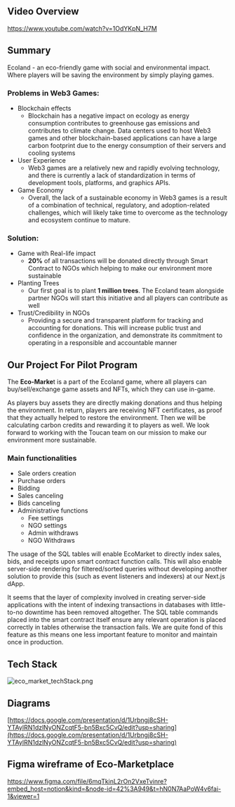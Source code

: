 
## Video Overview

https://www.youtube.com/watch?v=1OdYKpN_H7M

## Summary
Ecoland - an eco-friendly game with social and environmental impact. Where players will be saving the environment by simply playing games.

### Problems in Web3 Games:
- Blockchain effects
    - Blockchain has a negative impact on ecology as energy consumption contributes to greenhouse gas emissions and contributes to climate change. Data centers used to host Web3 games and other blockchain-based applications can have a large carbon footprint due to the energy consumption of their servers and cooling systems
- User Experience
    - Web3 games are a relatively new and rapidly evolving technology, and there is currently a lack of standardization in terms of development tools, platforms, and graphics APIs.
- Game Economy
    - Overall, the lack of a sustainable economy in Web3 games is a result of a combination of technical, regulatory, and adoption-related challenges, which will likely take time to overcome as the technology and ecosystem continue to mature.


### Solution:

- Game with Real-life impact
    - **20%** of all transactions will be donated directly through Smart Contract to NGOs which helping to make our environment more sustainable
- Planting Trees
    - Our first goal is to plant **1 million trees**. The Ecoland team alongside partner NGOs will start this initiative and all players can contribute as well
- Trust/Credibility in NGOs
    - Providing a secure and transparent platform for tracking and accounting for donations. This will increase public trust and confidence in the organization, and demonstrate its commitment to operating in a responsible and accountable manner

## Our Project For Pilot Program

The **Eco-Marke**t is a part of the Ecoland game, where all players can buy/sell/exchange game assets and NFTs, which they can use in-game.

As players buy assets they are directly making donations and thus helping the environment. In return, players are receiving NFT certificates, as proof that they actually helped to restore the environment. Then we will be calculating carbon credits and rewarding it to players as well. We look forward to working with the Toucan team on our mission to make our environment more sustainable.

### Main functionalities

- Sale orders creation
- Purchase orders
- Bidding
- Sales canceling
- Bids canceling
- Administrative functions
    - Fee settings
    - NGO settings
    - Admin withdraws
    - NGO Withdraws

The usage of the SQL tables will enable EcoMarket to directly index sales, bids, and receipts upon smart contract function calls. This will also enable server-side rendering for filtered/sorted queries without developing another solution to provide this (such as event listeners and indexers) at our Next.js dApp.

It seems that the layer of complexity involved in creating server-side applications with the intent of indexing transactions in databases with little-to-no downtime has been removed altogether. The SQL table commands placed into the smart contract itself ensure any relevant operation is placed correctly in tables otherwise the transaction fails. We are quite fond of this feature as this means one less important feature to monitor and maintain once in production.

## Tech Stack

![eco_market_techStack.png](https://file.notion.so/f/s/7f3c23bc-0d37-48e4-9487-fe2836752635/eco_market_techStack.png?spaceId=5cd78e1f-33eb-40f8-ba21-42b02db5f279&table=block&id=8fd7ffd8-464a-4390-9148-1285beccc0cb&expirationTimestamp=1679927816714&signature=7Ks6exgSUHwTkIzh4oFiy-VF6LhKHfqUwSmrSdi6IC4&downloadName=eco_market_techStack.png)

## Diagrams

[https://docs.google.com/presentation/d/1Urbngj8cSH-YTAylRN1dzlNyONZcqtF5-bn5Bxc5CvQ/edit?usp=sharing](https://docs.google.com/presentation/d/1Urbngj8cSH-YTAylRN1dzlNyONZcqtF5-bn5Bxc5CvQ/edit?usp=sharing)


## Figma wireframe of Eco-Marketplace

https://www.figma.com/file/6mqTkinL2rOn2VxeTvinre?embed_host=notion&kind=&node-id=42%3A949&t=hN0N7AaPoW4v6fai-1&viewer=1
